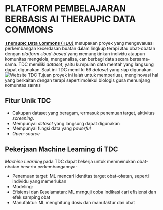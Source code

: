 # PLATFORM PEMBELAJARAN BERBASIS AI THERAUPIC DATA COMMONS
[**Theraupic Data Commons (TDC)**](https://github.com/mims-harvard/TDC)  merupakan proyek yang mengevaluasi perkembangan kecerdasan buatan dalam lingkup terapi atau obat-obatan dengan _platform cloud-based_ yang memungkinkan individu ataupun komunitas mengelola, menganalisa, dan berbagi data secara bersama-sama. TDC memiliki _dataset_, yaitu kumpulan data mentah yang langsung dapat digunakan. Saat ini TDC memiliki 66 _dataset_ yang siap digunakan.
![Website TDC](https://m2d2-blogs.ghost.io/content/images/2023/01/TDC-Final.001.png)
Tujuan proyek ini ialah untuk memperluas, menginovasi hal yang berkaitan dengan terapi seperti molekul biologis guna menunjang komunitas saintis. 
## Fitur Unik TDC
- Cakupan dataset yang beragam, termasuk penemuan target, aktivitas _screening_.
- Mempunyai _dataset_ yang langsung dapat digunakan
- Mempunyai fungsi data yang _powerful_
- _Open-source_
## Pekerjaan Machine Learning di TDC
_Machine Learning_ pada TDC dapat bekerja untuk memnemukan obat-obatan beserta perkembangannya:
- Penemuan target: ML mencari identitas target obat-obatan, seperti individu yang memerlukan
- Modeling: 
- Efisiensi dan Keselamatan: ML menguji coba indikasi dari efisiensi dan efek samping obat
- Manufaktur: ML menghitung dosis dan manufaktur dari obat
